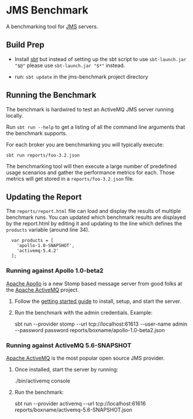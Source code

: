 # JMS Benchmark

A benchmarking tool for [JMS](http://en.wikipedia.org/wiki/Java_Message_Service) servers.

## Build Prep

* Install [sbt](http://code.google.com/p/simple-build-tool/wiki/Setup) but instead 
  of setting up the sbt script to use `sbt-launch.jar "$@"` please use `sbt-launch.jar "$*"` instead.
  
* run: `sbt update` in the jms-benchmark project directory

## Running the Benchmark

The benchmark is hardwired to test an ActiveMQ JMS server running locally.  

Run `sbt run --help` to get a listing
of all the command line arguments that the benchmark supports.

For each broker you are benchmarking you will typically execute:

    sbt run reports/foo-3.2.json

The benchmarking tool will then execute a large number of predefined 
usage scenarios and gather the performance metrics for each.  Those metrics
will get stored in a `reports/foo-3.2.json` file.  

## Updating the Report

The `reports/report.html` file can load and display the results of multiple benchmark runs.
You can updated which benchmark results are displayed by the report.html by editing
it and updating to the line which defines the `products` variable (around line 34).

      var products = [
        'apollo-1.0-SNAPSHOT', 
        'activemq-5.4.2'
      ];

### Running against Apollo 1.0-beta2

[Apache Apollo](http://activemq.apache.org/apollo) is a new Stomp based 
message server from good folks at the [Apache ActiveMQ](http://activemq.apache.org/) 
project.

1. Follow the [getting started guide](http://activemq.apache.org/apollo/versions/1.0-beta1/website/documentation/getting-started.html) 
to install, setup, and start the server.

2. Run the benchmark with the admin credentials.  Example:

    sbt run --provider stomp --url tcp://localhost:61613 --user-name admin --password password reports/boxname/apollo-1.0-beta2.json

### Running against ActiveMQ 5.6-SNAPSHOT

[Apache ActiveMQ](http://activemq.apache.org) is the most popular open source JMS provider.

1. Once installed, start the server by running:

    ./bin/activemq console

2. Run the benchmark:

    sbt run --provider activemq --url tcp://localhost:61616 reports/boxname/activemq-5.6-SNAPSHOT.json


